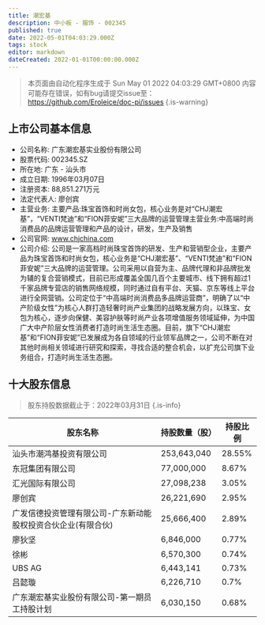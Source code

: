 ```yaml
---
title: 潮宏基
description: 中小板 - 服饰 - 002345
published: true
date: 2022-05-01T04:03:29.000Z
tags: stock
editor: markdown
dateCreated: 2022-01-01T00:00:00.000Z
---
```


> 本页面由自动化程序生成于 Sun May 01 2022 04:03:29 GMT+0800
> 内容可能存在错误，如有bug请提交issue至：https://github.com/Eroleice/doc-pi/issues
{.is-warning}

## 上市公司基本信息
- 公司名称: 广东潮宏基实业股份有限公司
- 股票代码: 002345.SZ
- 所在地: 广东 - 汕头市
- 成立日期: 1996年03月07日
- 注册资本: 88,851.271万元
- 法定代表人: 廖创宾
- 主营业务: 主要产品:珠宝首饰和时尚女包，核心业务是对“CHJ潮宏基”，“VENTI梵迪”和“FION菲安妮”三大品牌的运营管理主营业务:中高端时尚消费品的品牌运营管理和产品的设计，研发，生产及销售
- 公司官网: www.chjchina.com
- 公司介绍: 公司是一家高档时尚珠宝首饰的研发、生产和营销型企业，主要产品为珠宝首饰和时尚女包，核心业务是“CHJ潮宏基”、“VENTI梵迪”和“FION菲安妮”三大品牌的运营管理。公司采用以自营为主、品牌代理和非品牌批发为辅的复合营销模式，目前已形成覆盖全国几百个主要城市、线下拥有超过1千家品牌专营店的销售网络规模，同时通过自有平台、天猫、京东等线上平台进行全网营销。公司定位于“中高端时尚消费品多品牌运营商”，明确了以“中产阶级女性”为核心人群打造轻奢时尚产业集团的战略发展方向，以珠宝、女包为核心，逐步向保健、美容护肤等时尚产业各项增值服务领域延伸，为中国广大中产阶层女性消费者打造时尚生活生态圈。目前，旗下“CHJ潮宏基”和“FION菲安妮”已发展成为各自领域的行业领军品牌之一，公司不断在对其他时尚相关领域进行研究和探索，寻找合适的整合机会，以扩充公司旗下业务组合，打造时尚生活生态圈。


## 十大股东信息
> 股东持股数据截止于：2022年03月31日
{.is-info}

| 股东名称 | 持股数量（股） | 持股比例 |
| --- | --- | --- |
| 汕头市潮鸿基投资有限公司 | 253,643,040 | 28.55% |
| 东冠集团有限公司 | 77,000,000 | 8.67% |
| 汇光国际有限公司 | 27,098,238 | 3.05% |
| 廖创宾 | 26,221,690 | 2.95% |
| 广发信德投资管理有限公司-广东新动能股权投资合伙企业(有限合伙) | 25,666,400 | 2.89% |
| 廖狄坚 | 6,846,000 | 0.77% |
| 徐彬 | 6,570,300 | 0.74% |
| UBS AG | 6,443,141 | 0.73% |
| 吕懿璇 | 6,226,710 | 0.7% |
| 广东潮宏基实业股份有限公司-第一期员工持股计划 | 6,030,150 | 0.68% |




